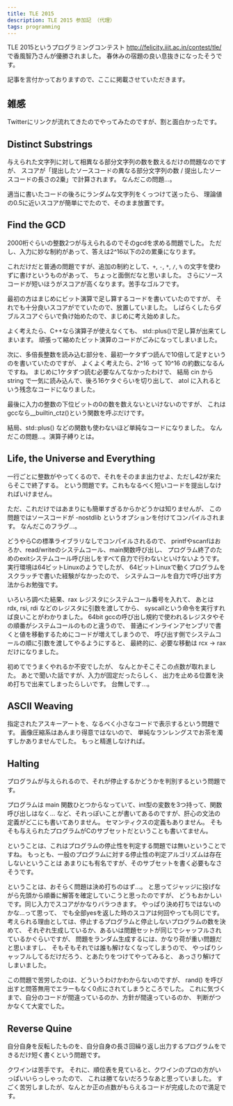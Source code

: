 ```yaml
---
title: TLE 2015
description: TLE 2015 参加記 （代理）
tags: programming
---
```


TLE 2015というプログラミングコンテスト <http://felicity.iiit.ac.in/contest/tle/> で香風智乃さんが優勝されました。
春休みの宿題の良い息抜きになったそうです。

記事を言付かっておりますので、ここに掲載させていただきます。

## 雑感

Twitterにリンクが流れてきたのでやってみたのですが、割と面白かったです。

## Distinct Substrings

与えられた文字列に対して相異なる部分文字列の数を数えるだけの問題なのですが、
スコアが「提出したソースコードの異なる部分文字列の数 / 提出したソースコードの長さの2乗」で計算されます。
なんだこの問題…。

適当に書いたコードの後ろにランダムな文字列をくっつけて送ったら、
理論値の0.5に近いスコアが簡単にでたので、そのまま放置です。

<script src="https://gist.github.com/tanakh/0ab56c02028f69e70249.js?filename=1.c"></script>

## Find the GCD

2000桁ぐらいの整数2つが与えられるのでそのgcdを求める問題でした。
ただし、入力に妙な制約があって、答えは2^16以下の2の累乗になります。

これだけだと普通の問題ですが、追加の制約として、`+`, `-`, `*`, `/`, `%` の文字を使わずに書けというものがあって、
ちょっと面倒だなと思いました。
さらにソースコードが短いほうがスコアが高くなります。苦手なゴルフです。

最初の方はまじめにビット演算で足し算するコードを書いていたのですが、
それでも十分良いスコアがでていたので、放置していました。
しばらくしたらダブルスコアぐらいで負け始めたので、まじめに考え始めました。

よく考えたら、C++なら演算子が使えなくても、
std::plus<int>()で足し算が出来てしまいます。
頑張って縮めたビット演算のコードがごみになってしまいました。

次に、多倍長整数を読み込む部分を、最初一ケタずつ読んで10倍して足すというのを書いていたのですが、
よくよく考えたら、2^16 って 10^16 の約数になるんですね。
まじめに1ケタずつ読む必要なんてなかったわけで、
結局 cin から string で一気に読み込んで、後ろ16ケタぐらいを切り出して、
atol に入れるという残念なコードになりました。

最後に入力の整数の下位ビットの0の数を数えないといけないのですが、
これはgccなら__builtin_ctz()という関数を呼ぶだけです。

結局、std::plus() などの関数も使わないほど単純なコードになりました。
なんだこの問題…。演算子縛りとは。

## Life, the Universe and Everything

一行ごとに整数がやってくるので、それをそのまま出力せよ、ただし42が来たらそこで終了する。
という問題です。これもなるべく短いコードを提出しなければいけません。

ただ、これだけではあまりにも簡単すぎるからかどうかは知りませんが、
この問題ではソースコードが -nostdlib というオプションを付けてコンパイルされます。
なんだこのフラグ…。

どうやらCの標準ライブラリなしでコンパイルされるので、
printfやscanfはおろか、read/writeのシステムコール、main関数呼び出し、
プログラム終了のためのexitシステムコール呼び出しをすべて自力で行わないといけないようです。
実行環境は64ビットLinuxのようでしたが、
64ビットLinuxで動くプログラムをスクラッチで書いた経験がなかったので、
システムコールを自力で呼び出す方法からお勉強です。

いろいろ調べた結果、rax レジスタにシステムコール番号を入れて、
あとは rdx, rsi, rdi などのレジスタに引数を渡してから、
syscallという命令を実行すれば良いことがわかりました。
64bit gccの呼び出し規約で使われるレジスタやその順番がシステムコールのものと違うので、
普通にインラインアセンブリで書くと値を移動するためにコードが増えてしまうので、
呼び出す側でシステムコールの順に引数を渡してやるようにすると、
最終的に、必要な移動は rcx -> rax だけになりました。

初めてでうまくやれるか不安でしたが、
なんとかそこそこの点数が取れました。
あとで聞いた話ですが、入力が固定だったらしく、
出力を止める位置を決め打ちで出来てしまったらしいです。
台無しです…。

## ASCII Weaving

指定されたアスキーアートを、なるべく小さなコードで表示するという問題です。
画像圧縮系はあんまり得意ではないので、
単純なランレングスでお茶を濁すしかありませんでした。
もっと精進しなければ。

## Halting

プログラムが与えられるので、それが停止するかどうかを判別するという問題です。

プログラムは main 関数ひとつからなっていて、int型の変数を3つ持って、関数呼び出しはなく…
など、それっぽいことが書いてあるのですが、肝心の文法の定義がどこにも書いてありません。
セマンティクスの定義もありません。
そもそも与えられたプログラムがCのサブセットだということも書いてません。

ということは、これはプログラムの停止性を判定する問題では無いということですね。
もっとも、一般のプログラムに対する停止性の判定アルゴリズムは存在しないということは
あまりにも有名ですが、そのサブセットを書く必要もなさそうです。

ということは、おそらく問題は決め打ちのはず…。
と思ってジャッジに投げながら先頭から順番に解答を確定していこうと思ったのですが、
どうもおかしいです。同じ入力でスコアがかなりバラつきます。
やっぱり決め打ちではないのかな…って思って、
でも全部yesを返した時のスコアは何回やっても同じです。
考えられる理由としては、停止するプログラムと停止しないプログラムの数を決めて、
それぞれ生成しているか、あるいは問題セットが同じでシャッフルされているかぐらいですが、
問題をランダム生成するには、かなり荷が重い問題だと思いますし、
そもそもそれでは誰も解けなくなってしまうので、
やっぱりシャッフルしてるだけだろう、とあたりをつけてやってみると、
あっさり解けてしまいました。

この問題で苦労したのは、どういうわけかわからないのですが、
rand() を呼び出すと問答無用でエラーもなく0点にされてしまうところでした。
これに気づくまで、自分のコードが間違っているのか、方針が間違っているのか、
判断がつかなくて大変でした。

## Reverse Quine

自分自身を反転したものを、自分自身の長さ回繰り返し出力するプログラムをできるだけ短く書くという問題です。

クワインは苦手です。
それに、順位表を見ていると、クワインのプロの方がいっぱいいらっしゃったので、
これは勝てないだろうなあと思っていました。
すごく苦労しましたが、なんとか正の点数がもらえるコードが完成したので満足です。
